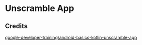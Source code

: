 Unscramble App
==

Credits
--
[google-developer-training/android-basics-kotlin-unscramble-app](https://github.com/google-developer-training/android-basics-kotlin-unscramble-app)
